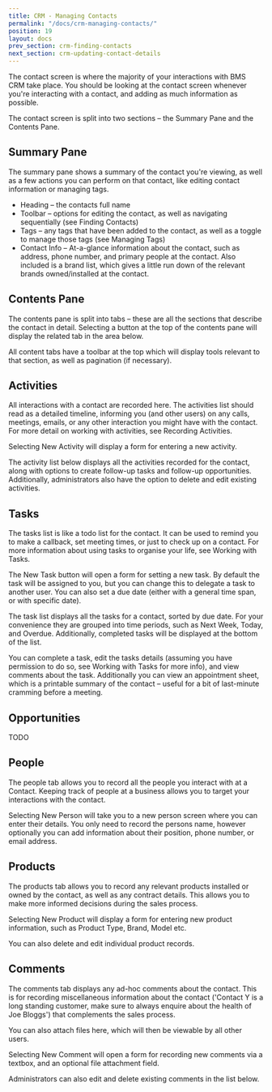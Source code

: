 ```yaml
---
title: CRM - Managing Contacts
permalink: "/docs/crm-managing-contacts/"
position: 19
layout: docs
prev_section: crm-finding-contacts
next_section: crm-updating-contact-details
---
```


The contact screen is where the majority of your interactions with BMS CRM take place. You should be looking at the contact screen whenever you're interacting with a contact, and adding as much information as possible.

The contact screen is split into two sections – the Summary Pane and the Contents Pane.

## Summary Pane

The summary pane shows a summary of the contact you're viewing, as well as a few actions you can perform on that contact, like editing contact information or managing tags.

* Heading – the contacts full name
* Toolbar – options for editing the contact, as well as navigating sequentially (see Finding Contacts)
* Tags – any tags that have been added to the contact, as well as a toggle to manage those tags (see Managing Tags)
* Contact Info – At-a-glance information about the contact, such as address, phone number, and primary people at the contact. Also included is a brand list, which gives a little run down of the relevant brands owned/installed at the contact.

## Contents Pane

The contents pane is split into tabs – these are all the sections that describe the contact in detail. Selecting a button at the top of the contents pane will display the related tab in the area below.

All content tabs have a toolbar at the top which will display tools relevant to that section, as well as pagination (if necessary).

## Activities

All interactions with a contact are recorded here. The activities list should read as a detailed timeline, informing you (and other users) on any calls, meetings, emails, or any other interaction you might have with the contact. For more detail on working with activities, see Recording Activities.

Selecting New Activity will display a form for entering a new activity.

The activity list below displays all the activities recorded for the contact, along with options to create follow-up tasks and follow-up opportunities. Additionally, administrators also have the option to delete and edit existing activities.

## Tasks

The tasks list is like a todo list for the contact. It can be used to remind you to make a callback, set meeting times, or just to check up on a contact. For more information about using tasks to organise your life, see Working with Tasks.

The New Task button will open a form for setting a new task. By default the task will be assigned to you, but you can change this to delegate a task to another user. You can also set a due date (either with a general time span, or with specific date).

The task list displays all the tasks for a contact, sorted by due date. For your convenience they are grouped into time periods, such as Next Week, Today, and Overdue. Additionally, completed tasks will be displayed at the bottom of the list.

You can complete a task, edit the tasks details (assuming you have permission to do so, see Working with Tasks for more info), and view comments about the task. Additionally you can view an appointment sheet, which is a printable summary of the contact – useful for a bit of last-minute cramming before a meeting.

## Opportunities

TODO

## People

The people tab allows you to record all the people you interact with at a Contact. Keeping track of people at a business allows you to target your interactions with the contact.

Selecting New Person will take you to a new person screen where you can enter their details. You only need to record the persons name, however optionally you can add information about their position, phone number, or email address.

## Products

The products tab allows you to record any relevant products installed or owned by the contact, as well as any contract details. This allows you to make more informed decisions during the sales process.

Selecting New Product will display a form for entering new product information, such as Product Type, Brand, Model etc.

You can also delete and edit individual product records.

## Comments

The comments tab displays any ad-hoc comments about the contact. This is for recording miscellaneous information about the contact ('Contact Y is a long standing customer, make sure to always enquire about the health of Joe Bloggs') that complements the sales process.

You can also attach files here, which will then be viewable by all other users.

Selecting New Comment will open a form for recording new comments via a textbox, and an optional file attachment field.

Administrators can also edit and delete existing comments in the list below.
